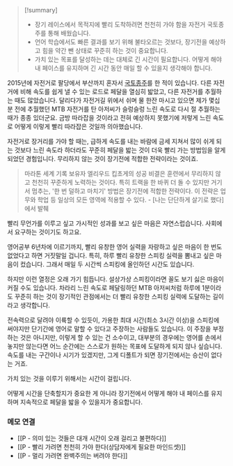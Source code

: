 
>[!summary]
>- 장기 레이스에서 목적지에 빨리 도착하려면 천천히 가야 함을 자전거 국토종주를 통해 배웠습니다.
>- 언어 학습에서도 빠른 결과를 보기 위해 불타오르는 것보다, 장기전을 예상하고 힘을 약간 뺀 상태로 꾸준히 하는 것이 중요합니다.
>- 가치 있는 목표를 달성하는 데는 대체로 긴 시간이 필요합니다. 어떻게 해야 내 페이스를 유지하며 긴 시간 동안 매일 할 수 있을지 생각해야 합니다.


2015년에 자전거로 팔당에서 부산까지 혼자서 [국토종주](https://slowdive14.tistory.com/1297914)를 한 적이 있습니다. 다른 자전거에 비해 속도를 쉽게 낼 수 있는 로드로 페달을 열심히 밟았고, 다른 자전거를 추월하는 때도 많았습니다. 달리다가 자전거길 위에서 쉬며 물 한잔 마시고 있으면 제가 몇십 분 전에 추월했던 MTB 자전거를 탄 아저씨가 슬렁슬렁 느린 속도로 다시 절 추월하는 때가 종종 있더군요. 금방 따라잡을 것이라고 전혀 예상하지 못했기에 저렇게 느린 속도로 어떻게 이렇게 빨리 따라잡은 것일까 의아했습니다. 

자전거로 장거리를 가야 할 때는, 급하게 속도를 내는 바람에 금세 지쳐서 많이 쉬게 되는 것보다 느린 속도라 하더라도 꾸준히 페달을 밟는 것이 더욱 빨리 가는 방법임을 알게 되었던 경험입니다. 무리하지 않는 것이 장기전에 적합한 전략이라는 것이죠.

>마라톤 세계 기록 보유자 엘리우드 킵초게의 성공 비결은 훈련에서 무리하지 않고 천천히 꾸준하게 노력하는 것이다. 특히 트랙을 한 바퀴 더 돌 수 있지만 거기서 멈추는, '한 번 덜하고 마치기' 방법은 장기전에 적합한 전략이다. 이 전략은 업무와 학업 등 일상의 모든 영역에 적용할 수 있다. - [나는 단단하게 살기로 했다]에서 발췌

빨리 무언가를 이루고 싶고 가시적인 성과를 보고 싶은 마음은 자연스럽습니다. 사회에서 요구하는 것이기도 하고요.  

영어공부 6년차에 이르기까지, 빨리 유창한 영어 실력을 자랑하고 싶은 마음이 한 번도 없었다고 하면 거짓말일 겁니다. 특히, 하루 빨리 유창한 스피킹 실력을 뽐내고 싶은 마음이 컸습니다. 그래서 매일 두 시간씩 스피킹에 올인하던 시간도 있습니다. 

하지만 이런 열정은 오래 가기 힘듭니다. 설상가상 스피킹이라면 꼴도 보기 싫은 마음이 커질 수도 있습니다. 차라리 느린 속도로 페달링하던 MTB 아저씨처럼 하루에 1분이라도 꾸준히 하는 것이 장기적인 관점에서는 더 빨리 유창한 스피킹 실력에 도달하는 길이라고 생각합니다. 

전속력으로 달려야 이륙할 수 있듯이, 가용한 최대 시간(최소 3시간 이상)을 스피킹에 써야지만 단기간에 영어로 말할 수 있다고 주장하는 사람들도 있습니다. 이 주장을 부정하는 것은 아니지만, 이렇게 할 수 있는 건 소수이고, 대부분의 경우에는 영어를 손에서 놓지만 않는다면 어느 순간에는 스스로가 원하는 목표에 도달하게 되지 않나 싶습니다. 속도를 내는 구간이나 시기가 있겠지만, 그게 디폴트가 되면 장기전에서는 승산이 없다는 거죠. 

가치 있는 것을 이루기 위해서는 시간이 걸립니다.

어떻게 시간을 단축할지가 중요한 게 아니라 장기전에서 어떻게 해야 내 페이스를 유지하며 지속적으로 페달을 밟을 수 있을지가 중요합니다.


### 메모 연결
- [[P - 의미 있는 것들은 대개 시간이 오래 걸리고 불편하다]]
- [[P - 빨리 가려면 천천히 가야 한다(상담자에게 필요한 마인드셋)]]
- [[P - 멀리 가려면 완벽주의는 버려야 한다]]


